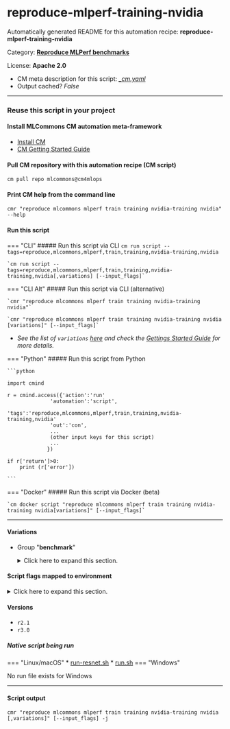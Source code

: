 # reproduce-mlperf-training-nvidia
Automatically generated README for this automation recipe: **reproduce-mlperf-training-nvidia**

Category: **[Reproduce MLPerf benchmarks](..)**

License: **Apache 2.0**


* CM meta description for this script: *[_cm.yaml](https://github.com/mlcommons/cm4mlops/tree/main/script/reproduce-mlperf-training-nvidia/_cm.yaml)*
* Output cached? *False*

---
### Reuse this script in your project

#### Install MLCommons CM automation meta-framework

* [Install CM](https://docs.mlcommons.org/ck/install)
* [CM Getting Started Guide](https://docs.mlcommons.org/ck/getting-started/)

#### Pull CM repository with this automation recipe (CM script)

```cm pull repo mlcommons@cm4mlops```

#### Print CM help from the command line

````cmr "reproduce mlcommons mlperf train training nvidia-training nvidia" --help````

#### Run this script

=== "CLI"
    ##### Run this script via CLI
    `cm run script --tags=reproduce,mlcommons,mlperf,train,training,nvidia-training,nvidia`

    `cm run script --tags=reproduce,mlcommons,mlperf,train,training,nvidia-training,nvidia[,variations] [--input_flags]`

=== "CLI Alt"
    ##### Run this script via CLI (alternative)

    `cmr "reproduce mlcommons mlperf train training nvidia-training nvidia"`

    `cmr "reproduce mlcommons mlperf train training nvidia-training nvidia [variations]" [--input_flags]`


* *See the list of `variations` [here](#variations) and check the [Gettings Started Guide](https://github.com/mlcommons/ck/blob/dev/docs/getting-started.md) for more details.*

=== "Python"
    ##### Run this script from Python


    ```python

    import cmind

    r = cmind.access({'action':'run'
                  'automation':'script',
                  'tags':'reproduce,mlcommons,mlperf,train,training,nvidia-training,nvidia'
                  'out':'con',
                  ...
                  (other input keys for this script)
                  ...
                 })

    if r['return']>0:
        print (r['error'])

    ```


=== "Docker"
    ##### Run this script via Docker (beta)

    `cm docker script "reproduce mlcommons mlperf train training nvidia-training nvidia[variations]" [--input_flags]`

___


#### Variations

  * Group "**benchmark**"
    <details>
    <summary>Click here to expand this section.</summary>

    * `_resnet`
      - Environment variables:
        - *CM_MLPERF_TRAINING_BENCHMARK*: `resnet`
      - Workflow:
        1. ***Read "deps" on other CM scripts***
           * prepare,mlperf,training,resnet,_nvidia
             * CM names: `--adr.['prepare-training-data', 'nvidia-training-data']...`
             - CM script: [prepare-training-data-resnet](https://github.com/mlcommons/cm4mlops/tree/master/script/prepare-training-data-resnet)
           * get,nvidia,training,code
             * CM names: `--adr.['nvidia-training-code']...`
             - CM script: [get-mlperf-training-nvidia-code](https://github.com/mlcommons/cm4mlops/tree/master/script/get-mlperf-training-nvidia-code)

    </details>


#### Script flags mapped to environment
<details>
<summary>Click here to expand this section.</summary>

* `--results_dir=value`  &rarr;  `CM_MLPERF_RESULTS_DIR=value`
* `--system_conf_name=value`  &rarr;  `CM_MLPERF_NVIDIA_TRAINING_SYSTEM_CONF_NAME=value`

**Above CLI flags can be used in the Python CM API as follows:**

```python
r=cm.access({... , "results_dir":...}
```

</details>

#### Versions
* `r2.1`
* `r3.0`

##### Native script being run
=== "Linux/macOS"
     * [run-resnet.sh](https://github.com/mlcommons/cm4mlops/tree/main/script/reproduce-mlperf-training-nvidia/run-resnet.sh)
     * [run.sh](https://github.com/mlcommons/cm4mlops/tree/main/script/reproduce-mlperf-training-nvidia/run.sh)
=== "Windows"

No run file exists for Windows
___
#### Script output
`cmr "reproduce mlcommons mlperf train training nvidia-training nvidia [,variations]" [--input_flags] -j`